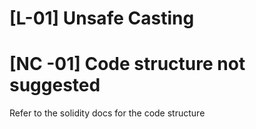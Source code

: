 # [L-01] Unsafe Casting




# [NC -01] Code structure not suggested
Refer to the solidity docs for the code structure
